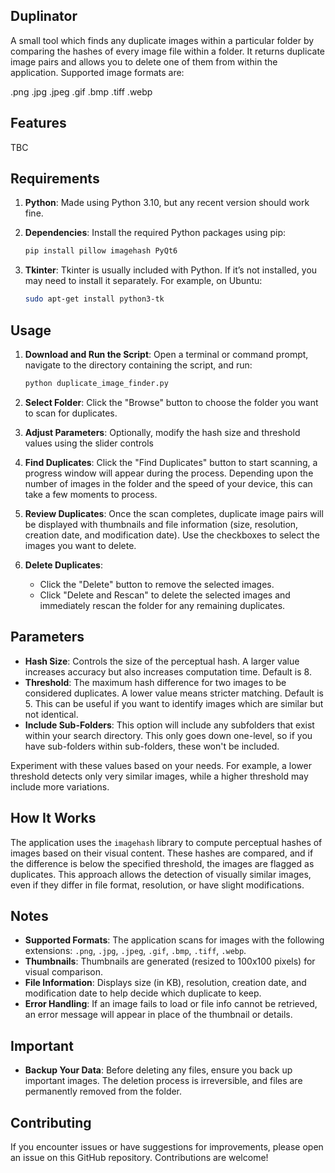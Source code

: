 ## Duplinator

A small tool which finds any duplicate images within a particular folder by comparing the hashes of every image file within a folder. It returns duplicate image pairs and allows you to delete one of them from within the application.
Supported image formats are: 

.png
.jpg
.jpeg
.gif
.bmp
.tiff
.webp

## Features

TBC

## Requirements

1. **Python**: Made using Python 3.10, but any recent version should work fine.

2. **Dependencies**: Install the required Python packages using pip:

   ```bash
   pip install pillow imagehash PyQt6
   ```

3. **Tkinter**: Tkinter is usually included with Python. If it’s not installed, you may need to install it separately. For example, on Ubuntu:

   ```bash
   sudo apt-get install python3-tk
   ```

## Usage

1. **Download and Run the Script**: Open a terminal or command prompt, navigate to the directory containing the script, and run:

   ```bash
   python duplicate_image_finder.py
   ```

2. **Select Folder**: Click the "Browse" button to choose the folder you want to scan for duplicates.

3. **Adjust Parameters**: Optionally, modify the hash size and threshold values using the slider controls

4. **Find Duplicates**: Click the "Find Duplicates" button to start scanning, a progress window will appear during the process. Depending upon the number of images in the folder and the speed of your device, this can take a few moments to process.

5. **Review Duplicates**: Once the scan completes, duplicate image pairs will be displayed with thumbnails and file information (size, resolution, creation date, and modification date). Use the checkboxes to select the images you want to delete.

6. **Delete Duplicates**: 
   - Click the "Delete" button to remove the selected images.
   - Click "Delete and Rescan" to delete the selected images and immediately rescan the folder for any remaining duplicates.

## Parameters

- **Hash Size**: Controls the size of the perceptual hash. A larger value increases accuracy but also increases computation time. Default is 8.
- **Threshold**: The maximum hash difference for two images to be considered duplicates. A lower value means stricter matching. Default is 5. This can be useful if you want to identify images which are similar but not identical.
- **Include Sub-Folders**: This option will include any subfolders that exist within your search directory. This only goes down one-level, so if you have sub-folders within sub-folders, these won't be included.

Experiment with these values based on your needs. For example, a lower threshold detects only very similar images, while a higher threshold may include more variations.

## How It Works

The application uses the `imagehash` library to compute perceptual hashes of images based on their visual content. These hashes are compared, and if the difference is below the specified threshold, the images are flagged as duplicates. This approach allows the detection of visually similar images, even if they differ in file format, resolution, or have slight modifications.

## Notes

- **Supported Formats**: The application scans for images with the following extensions: `.png`, `.jpg`, `.jpeg`, `.gif`, `.bmp`, `.tiff`, `.webp`.
- **Thumbnails**: Thumbnails are generated (resized to 100x100 pixels) for visual comparison.
- **File Information**: Displays size (in KB), resolution, creation date, and modification date to help decide which duplicate to keep.
- **Error Handling**: If an image fails to load or file info cannot be retrieved, an error message will appear in place of the thumbnail or details.

## Important

- **Backup Your Data**: Before deleting any files, ensure you back up important images. The deletion process is irreversible, and files are permanently removed from the folder.

## Contributing

If you encounter issues or have suggestions for improvements, please open an issue on this GitHub repository. Contributions are welcome!


```
